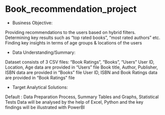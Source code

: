 # Book_recommendation_project


* Business Objective:

Providing recommendations to the users based on hybrid filters.                      
Determining key results such as “top rated books”, “most rated authors” etc.
Finding key insights in terms of age groups & locations of the users


* Data Understanding/Summary:

Dataset consists of 3 CSV files: “Book Ratings”, “Books”, “Users”
User ID, Location, Age data are provided in “Users” file
Book title, Author, Publisher, ISBN data are provided in “Books” file
User ID, ISBN and Book Ratings data are provided in “Book Ratings” file

* Target Analytical Solutions:

Default : Data Preparation Process, Summary Tables and Graphs,  Statistical Tests
Data will be analysed by the help of Excel, Python and the key findings will be illustrated with PowerBI

